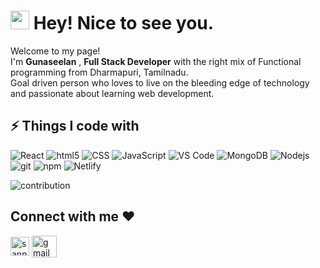 <h1><img src="https://emojis.slackmojis.com/emojis/images/1531849430/4246/blob-sunglasses.gif?1531849430" width="30"/> Hey! Nice to see you.</h1>

<p>Welcome to my page! </br> I'm <b>Gunaseelan</b> , <b>Full Stack Developer</b>  with the right mix of Functional programming from Dharmapuri, Tamilnadu.
<br/>Goal driven person who loves to live on the bleeding edge of technology and passionate about learning web development.</p>

## ⚡ Things I code with

<p>
  <img alt="React" src="https://img.shields.io/badge/-React-45b8d8?style=flat-square&logo=react&logoColor=white" />
  <img alt="html5" src="https://img.shields.io/badge/-HTML5-E34F26?style=flat-square&logo=html5&logoColor=white" />
  <img alt="CSS" src="https://img.shields.io/badge/-CSS-764ABC?style=flat-square&logo=CSS3&logoColor=white" />
  <img alt="JavaScript" src="https://img.shields.io/badge/-JavaScript-B7178C?style=flat-square&logo=JavaScript&logoColor=white" />
  <img alt="VS Code" src="https://img.shields.io/badge/-VS_Code-007ACC?style=flat-square&logo=visual-studio-code&logoColor=white" /> 
  <img alt="MongoDB" src="https://img.shields.io/badge/-MongoDB-13aa52?style=flat-square&logo=mongodb&logoColor=white" />
  <img alt="Nodejs" src="https://img.shields.io/badge/-Nodejs-43853d?style=flat-square&logo=Node.js&logoColor=white" />
  <img alt="git" src="https://img.shields.io/badge/-Git-F05032?style=flat-square&logo=git&logoColor=white" />
  <img alt="npm" src="https://img.shields.io/badge/-NPM-CB3837?style=flat-square&logo=npm&logoColor=white" />
  <img alt="Netlify" src="https://img.shields.io/badge/-Netlify-007ACC?style=flat-square&logo=Netlify&logoColor=white" />

  
</p>
<img alt="contribution" src="https://res.cloudinary.com/practicaldev/image/fetch/s--D-e-SdGc--/c_imagga_scale,f_auto,fl_progressive,h_420,q_66,w_1000/https://dev-to-uploads.s3.amazonaws.com/uploads/articles/legnuefb30fdf1owkh98.gif" />
<h2 align="left">Connect with me ❤️</h2>
<p align="left">

<a href="https://www.linkedin.com/in/guna-seelan-6b9636212/" target="_blank" ><img align="center" src="https://cdn-icons-png.flaticon.com/512/174/174857.png" alt="sannasi" height="30" width="30" /></a>
<a href="https://app.netlify.com/teams/gunasgs/overview" target="_blank"><img align="center" src="https://seeklogo.com/images/N/netlify-logo-BD8F8A77E2-seeklogo.com.png" alt="gmail" height="35" width="40" /></a>
</p>
<!-- - 👋 Hi, I’m @gunasgs
- 👀 I’m interested in Full Stack Developer 
- 🌱 I’m currently learning HTML & CSS & JAVASCRIPT & REACTJS
- 📫 How to reach me gunasgs357@gmail.com
 -->
<!---
gunasgs/gunasgs is a ✨ special ✨ repository because its `README.md` (this file) appears on your GitHub profile.
You can click the Preview link to take a look at your changes.
--->
